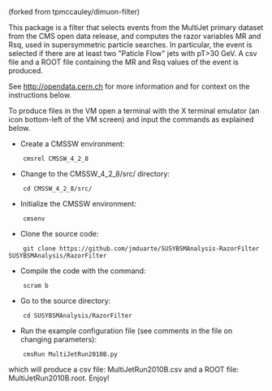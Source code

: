 (forked from tpmccauley/dimuon-filter)

This package is a filter that selects events from the MultiJet primary dataset from the CMS open
data release, and computes the razor variables MR and Rsq, used in
supersymmetric particle searches. In particular, the event is selected
if there are at least two "Paticle Flow" jets with pT>30 GeV. A csv
file and a ROOT file containing the MR and Rsq values of the event is produced.

See http://opendata.cern.ch for more information and for context on the instructions below.

To produce files in the VM open a terminal with the X terminal emulator (an icon bottom-left of the VM screen)
and input the commands as explained below.

* Create a CMSSW environment: 

```
    cmsrel CMSSW_4_2_8
```

* Change to the CMSSW_4_2_8/src/ directory:

```
    cd CMSSW_4_2_8/src/
```
* Initialize the CMSSW environment:

```
    cmsenv
```
* Clone the source code:

```
    git clone https://github.com/jmduarte/SUSYBSMAnalysis-RazorFilter SUSYBSMAnalysis/RazorFilter
````
* Compile the code with the command:

```
    scram b
```
* Go to the source directory:

```
    cd SUSYBSMAnalysis/RazorFilter
```
* Run the example configuration file (see comments in the file on changing parameters):

```
    cmsRun MultiJetRun2010B.py
```
which will produce a csv file: MultiJetRun2010B.csv and a ROOT file:
    MultiJetRun2010B.root. Enjoy!

